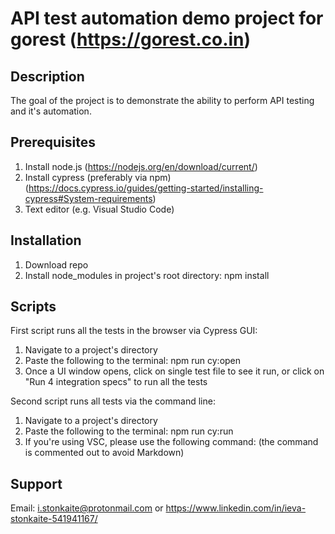 # API test automation demo project for gorest (https://gorest.co.in)

## Description

The goal of the project is to demonstrate the ability to perform API testing and it's automation.

## Prerequisites

1. Install node.js (https://nodejs.org/en/download/current/)
2. Install cypress (preferably via npm) (https://docs.cypress.io/guides/getting-started/installing-cypress#System-requirements)
3. Text editor (e.g. Visual Studio Code)

## Installation

1. Download repo
2. Install node_modules in project's root directory:
   npm install

## Scripts

First script runs all the tests in the browser via Cypress GUI:

1. Navigate to a project's directory
2. Paste the following to the terminal: npm run cy:open
3. Once a UI window opens, click on single test file to see it run, or click on "Run 4 integration specs" to run all the tests

Second script runs all tests via the command line:

1. Navigate to a project's directory
2. Paste the following to the terminal: npm run cy:run
3. If you're using VSC, please use the following command:
   <!--- npx cypress run --spec 'cypress/integration/**/*.spec.js' --->
   (the command is commented out to avoid Markdown)

## Support

Email: i.stonkaite@protonmail.com
or https://www.linkedin.com/in/ieva-stonkaite-541941167/
